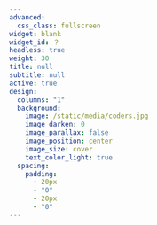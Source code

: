 ```yaml
---
advanced:
  css_class: fullscreen
widget: blank
widget_id: ？
headless: true
weight: 30
title: null
subtitle: null
active: true
design:
  columns: "1"
  background:
    image: /static/media/coders.jpg
    image_darken: 0
    image_parallax: false
    image_position: center
    image_size: cover
    text_color_light: true
  spacing:
    padding:
      - 20px
      - "0"
      - 20px
      - "0"
---
```

